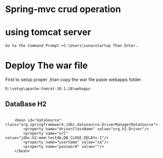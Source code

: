 # Spring-mvc crud operation
# using tomcat server 
```shell
Go to the Command Prompt->C:\Users\sona>startup Than Enter..

```
# Deploy The war file 
First to setup proper ,than copy the war file paste webapps folder
```shell
D:\setup\apache-tomcat-10.1.28\webapps
```
## DataBase H2 
```shell

    <bean id="dataSource" class="org.springframework.jdbc.datasource.DriverManagerDataSource">
        <property name="driverClassName" value="org.h2.Driver"/>
        <property name="url" value="jdbc:h2:mem:testdb;DB_CLOSE_DELAY=-1"/>
        <property name="username" value="sa"/>
        <property name="password" value=""/>
    </bean>
```
# 
